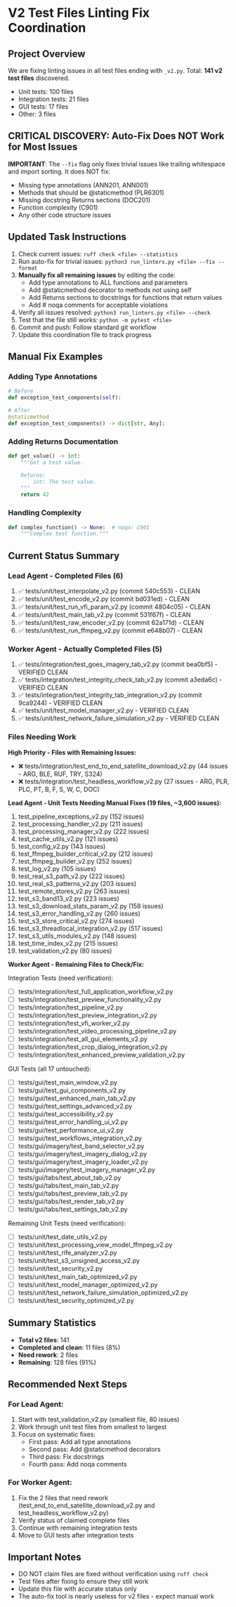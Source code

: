# V2 Test Files Linting Fix Coordination

## Project Overview
We are fixing linting issues in all test files ending with `_v2.py`. Total: **141 v2 test files** discovered.
- Unit tests: 100 files
- Integration tests: 21 files
- GUI tests: 17 files
- Other: 3 files

## CRITICAL DISCOVERY: Auto-Fix Does NOT Work for Most Issues

**IMPORTANT**: The `--fix` flag only fixes trivial issues like trailing whitespace and import sorting. It does NOT fix:
- Missing type annotations (ANN201, ANN001)
- Methods that should be @staticmethod (PLR6301)
- Missing docstring Returns sections (DOC201)
- Function complexity (C901)
- Any other code structure issues

## Updated Task Instructions
1. Check current issues: `ruff check <file> --statistics`
2. Run auto-fix for trivial issues: `python3 run_linters.py <file> --fix --format`
3. **Manually fix all remaining issues** by editing the code:
   - Add type annotations to ALL functions and parameters
   - Add @staticmethod decorator to methods not using self
   - Add Returns sections to docstrings for functions that return values
   - Add # noqa comments for acceptable violations
4. Verify all issues resolved: `python3 run_linters.py <file> --check`
5. Test that the file still works: `python -m pytest <file>`
6. Commit and push: Follow standard git workflow
7. Update this coordination file to track progress

## Manual Fix Examples

### Adding Type Annotations
```python
# Before
def exception_test_components(self):

# After
@staticmethod
def exception_test_components() -> dict[str, Any]:
```

### Adding Returns Documentation
```python
def get_value() -> int:
    """Get a test value.

    Returns:
        int: The test value.
    """
    return 42
```

### Handling Complexity
```python
def complex_function() -> None:  # noqa: C901
    """Complex test function."""
```

## Current Status Summary

### Lead Agent - Completed Files (6)
1. ✅ tests/unit/test_interpolate_v2.py (commit 540c553) - CLEAN
2. ✅ tests/unit/test_encode_v2.py (commit bd031ed) - CLEAN
3. ✅ tests/unit/test_run_vfi_param_v2.py (commit 4804c05) - CLEAN
4. ✅ tests/unit/test_main_tab_v2.py (commit 531f67f) - CLEAN
5. ✅ tests/unit/test_raw_encoder_v2.py (commit 62a171d) - CLEAN
6. ✅ tests/unit/test_run_ffmpeg_v2.py (commit e648b07) - CLEAN

### Worker Agent - Actually Completed Files (5)
1. ✅ tests/integration/test_goes_imagery_tab_v2.py (commit bea0bf5) - VERIFIED CLEAN
2. ✅ tests/integration/test_integrity_check_tab_v2.py (commit a3eda6c) - VERIFIED CLEAN
3. ✅ tests/integration/test_integrity_tab_integration_v2.py (commit 9ca9244) - VERIFIED CLEAN
4. ✅ tests/unit/test_model_manager_v2.py - VERIFIED CLEAN
5. ✅ tests/unit/test_network_failure_simulation_v2.py - VERIFIED CLEAN

### Files Needing Work

**High Priority - Files with Remaining Issues:**
- ❌ tests/integration/test_end_to_end_satellite_download_v2.py (44 issues - ARG, BLE, RUF, TRY, S324)
- ❌ tests/integration/test_headless_workflow_v2.py (27 issues - ARG, PLR, PLC, PT, B, F, S, W, C, DOC)

**Lead Agent - Unit Tests Needing Manual Fixes (19 files, ~3,600 issues):**
1. test_pipeline_exceptions_v2.py (152 issues)
2. test_processing_handler_v2.py (211 issues)
3. test_processing_manager_v2.py (222 issues)
4. test_cache_utils_v2.py (121 issues)
5. test_config_v2.py (143 issues)
6. test_ffmpeg_builder_critical_v2.py (212 issues)
7. test_ffmpeg_builder_v2.py (252 issues)
8. test_log_v2.py (105 issues)
9. test_real_s3_path_v2.py (222 issues)
10. test_real_s3_patterns_v2.py (203 issues)
11. test_remote_stores_v2.py (263 issues)
12. test_s3_band13_v2.py (223 issues)
13. test_s3_download_stats_param_v2.py (158 issues)
14. test_s3_error_handling_v2.py (260 issues)
15. test_s3_store_critical_v2.py (274 issues)
16. test_s3_threadlocal_integration_v2.py (517 issues)
17. test_s3_utils_modules_v2.py (148 issues)
18. test_time_index_v2.py (215 issues)
19. test_validation_v2.py (80 issues)

**Worker Agent - Remaining Files to Check/Fix:**

Integration Tests (need verification):
- [ ] tests/integration/test_full_application_workflow_v2.py
- [ ] tests/integration/test_preview_functionality_v2.py
- [ ] tests/integration/test_pipeline_v2.py
- [ ] tests/integration/test_preview_integration_v2.py
- [ ] tests/integration/test_vfi_worker_v2.py
- [ ] tests/integration/test_video_processing_pipeline_v2.py
- [ ] tests/integration/test_all_gui_elements_v2.py
- [ ] tests/integration/test_crop_dialog_integration_v2.py
- [ ] tests/integration/test_enhanced_preview_validation_v2.py

GUI Tests (all 17 untouched):
- [ ] tests/gui/test_main_window_v2.py
- [ ] tests/gui/test_gui_components_v2.py
- [ ] tests/gui/test_enhanced_main_tab_v2.py
- [ ] tests/gui/test_settings_advanced_v2.py
- [ ] tests/gui/test_accessibility_v2.py
- [ ] tests/gui/test_error_handling_ui_v2.py
- [ ] tests/gui/test_performance_ui_v2.py
- [ ] tests/gui/test_workflows_integration_v2.py
- [ ] tests/gui/imagery/test_band_selector_v2.py
- [ ] tests/gui/imagery/test_imagery_dialog_v2.py
- [ ] tests/gui/imagery/test_imagery_loader_v2.py
- [ ] tests/gui/imagery/test_imagery_manager_v2.py
- [ ] tests/gui/tabs/test_about_tab_v2.py
- [ ] tests/gui/tabs/test_main_tab_v2.py
- [ ] tests/gui/tabs/test_preview_tab_v2.py
- [ ] tests/gui/tabs/test_render_tab_v2.py
- [ ] tests/gui/tabs/test_settings_tab_v2.py

Remaining Unit Tests (need verification):
- [ ] tests/unit/test_date_utils_v2.py
- [ ] tests/unit/test_processing_view_model_ffmpeg_v2.py
- [ ] tests/unit/test_rife_analyzer_v2.py
- [ ] tests/unit/test_s3_unsigned_access_v2.py
- [ ] tests/unit/test_security_v2.py
- [ ] tests/unit/test_main_tab_optimized_v2.py
- [ ] tests/unit/test_model_manager_optimized_v2.py
- [ ] tests/unit/test_network_failure_simulation_optimized_v2.py
- [ ] tests/unit/test_security_optimized_v2.py

## Summary Statistics
- **Total v2 files**: 141
- **Completed and clean**: 11 files (8%)
- **Need rework**: 2 files
- **Remaining**: 128 files (91%)

## Recommended Next Steps

### For Lead Agent:
1. Start with test_validation_v2.py (smallest file, 80 issues)
2. Work through unit test files from smallest to largest
3. Focus on systematic fixes:
   - First pass: Add all type annotations
   - Second pass: Add @staticmethod decorators
   - Third pass: Fix docstrings
   - Fourth pass: Add noqa comments

### For Worker Agent:
1. Fix the 2 files that need rework (test_end_to_end_satellite_download_v2.py and test_headless_workflow_v2.py)
2. Verify status of claimed complete files
3. Continue with remaining integration tests
4. Move to GUI tests after integration tests

## Important Notes
- DO NOT claim files are fixed without verification using `ruff check`
- Test files after fixing to ensure they still work
- Update this file with accurate status only
- The auto-fix tool is nearly useless for v2 files - expect manual work
